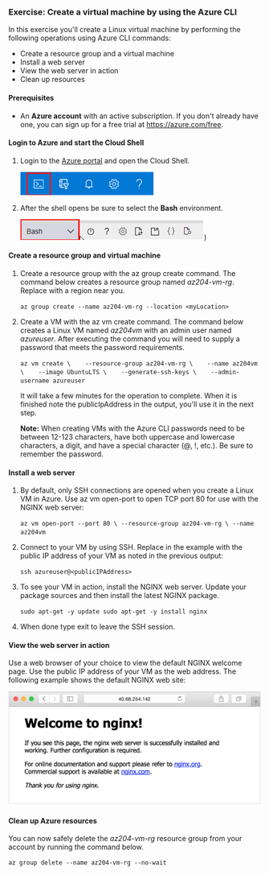 ### Exercise: Create a virtual machine by using the Azure CLI

In this exercise you'll create a Linux virtual machine by performing the following operations using Azure CLI commands:

- Create a resource group and a virtual machine
- Install a web server
- View the web server in action
- Clean up resources

#### Prerequisites

- An **Azure account** with an active subscription. If you don't already have one, you can sign up for a free trial at https://azure.com/free.

#### Login to Azure and start the Cloud Shell

1. Login to the [Azure portal](https://portal.azure.com/) and open the Cloud Shell.

   ![](../Images/01-01.png)

2. After the shell opens be sure to select the **Bash** environment.

   ![](../Images/01-02.png))

#### Create a resource group and virtual machine

1. Create a resource group with the az group create command. The command below creates a resource group named *az204-vm-rg*. Replace <myLocation> with a region near you.

   `az group create --name az204-vm-rg --location <myLocation>`

2. Create a VM with the az vm create command. The command below creates a Linux VM named *az204vm* with an admin user named *azureuser*. After executing the command you will need to supply a password that meets the password requirements.

   `az vm create \    --resource-group az204-vm-rg \    --name az204vm \    --image UbuntuLTS \    --generate-ssh-keys \    --admin-username azureuser`

   It will take a few minutes for the operation to complete. When it is finished note the publicIpAddress in the output, you'll use it in the next step.

   **Note:** When creating VMs with the Azure CLI passwords need to be between 12-123 characters, have both uppercase and lowercase characters, a digit, and have a special character (@, !, etc.). Be sure to remember the password.

#### Install a web server

1. By default, only SSH connections are opened when you create a Linux VM in Azure. Use az vm open-port to open TCP port 80 for use with the NGINX web server:

   `az vm open-port --port 80 \ --resource-group az204-vm-rg \ --name az204vm`

2. Connect to your VM by using SSH. Replace <publicIPAddress> in the example with the public IP address of your VM as noted in the previous output:

   `ssh azureuser@<publicIPAddress>`

3. To see your VM in action, install the NGINX web server. Update your package sources and then install the latest NGINX package.

   `sudo apt-get -y update sudo apt-get -y install nginx`

4. When done type exit to leave the SSH session.

#### View the web server in action

Use a web browser of your choice to view the default NGINX welcome page. Use the public IP address of your VM as the web address. The following example shows the default NGINX web site:

![The default NGIX welcome page.](../Images/05-01.png)

#### Clean up Azure resources

You can now safely delete the *az204-vm-rg* resource group from your account by running the command below.

```
az group delete --name az204-vm-rg --no-wait
```